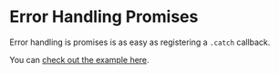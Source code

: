# Error Handling Promises

Error handling is promises is as easy as registering a `.catch` callback.

You can [check out the example here][1].

[1]: https://github.com/bevacqua/buildfirst/tree/master/ch06/10_promise-error-handling/example.js
